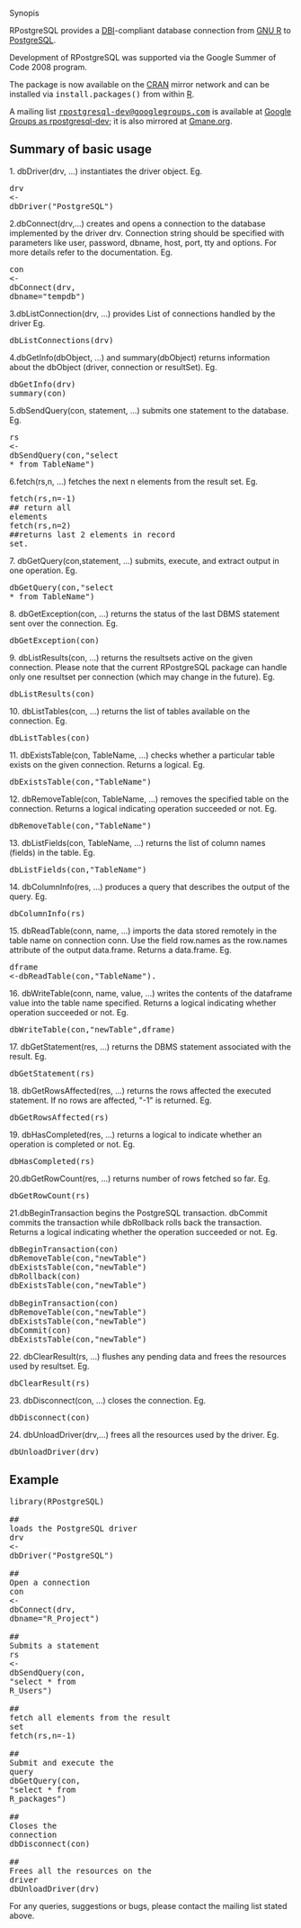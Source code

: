 <a name="Synopis"></a>Synopis<a href="#Synopis" class="section_anchor"></a></h2><p>RPostgreSQL provides a <a href="http://stat.bell-labs.com/RS-DBI/index.html" rel="nofollow">DBI</a>-compliant database connection from <a href="http://www.r-project.org" rel="nofollow">GNU R</a> to <a href="http://www.postgresql.org" rel="nofollow">PostgreSQL</a>. </p><p>Development of RPostgreSQL was supported via the Google Summer of Code 2008 program.  </p><p>The package is now available on the <a href="http://cran.r-project.org" rel="nofollow">CRAN</a> mirror network and  can be installed via <tt>install.packages()</tt> from within <a href="http://www.r-project.org" rel="nofollow">R</a>. </p><p>A mailing list <tt>rpostgresql-dev@googlegroups.com</tt> is available at <a href="https://groups.google.com/forum/?pli=1#!forum/rpostgresql-dev" rel="nofollow">Google Groups as rpostgresql-dev</a>; it is also mirrored at <a href="http://news.gmane.org/gmane.comp.lang.r.rpostgresql" rel="nofollow">Gmane.org</a>. </p><h2><a name="Summary_of_basic_usage"></a>Summary of basic usage<a href="#Summary_of_basic_usage" class="section_anchor"></a></h2><p>1. dbDriver(drv, ...) instantiates the driver object. Eg.  </p><pre class="prettyprint"><span class="pln">drv </span><span class="pun">&lt;-</span><span class="pln"> dbDriver</span><span class="pun">(</span><span class="str">"PostgreSQL"</span><span class="pun">)</span></pre><p>2.dbConnect(drv,...) creates and opens a connection to the database implemented by the driver drv. Connection string should be specified with parameters like user, password, dbname, host, port, tty and options. For more details refer to the documentation. Eg. </p><pre class="prettyprint"><span class="pln">con </span><span class="pun">&lt;-</span><span class="pln"> dbConnect</span><span class="pun">(</span><span class="pln">drv</span><span class="pun">,</span><span class="pln"> dbname</span><span class="pun">=</span><span class="str">"tempdb"</span><span class="pun">)</span></pre><p>3.dbListConnection(drv, ...) provides List of connections handled by the driver Eg. </p><pre class="prettyprint"><span class="pln">dbListConnections</span><span class="pun">(</span><span class="pln">drv</span><span class="pun">)</span></pre><p>4.dbGetInfo(dbObject, ...) and summary(dbObject) returns information about the dbObject (driver, connection or resultSet).  Eg. </p><pre class="prettyprint"><span class="pln">dbGetInfo</span><span class="pun">(</span><span class="pln">drv</span><span class="pun">)</span><span class="pln"><br>summary</span><span class="pun">(</span><span class="pln">con</span><span class="pun">)</span></pre><p>5.dbSendQuery(con, statement, ...) submits one statement to the database.  Eg.  </p><pre class="prettyprint"><span class="pln">rs </span><span class="pun">&lt;-</span><span class="pln"> dbSendQuery</span><span class="pun">(</span><span class="pln">con</span><span class="pun">,</span><span class="str">"select * from TableName"</span><span class="pun">)</span></pre><p>6.fetch(rs,n, ...) fetches the next n elements from the result set.  Eg.  </p><pre class="prettyprint"><span class="pln">fetch</span><span class="pun">(</span><span class="pln">rs</span><span class="pun">,</span><span class="pln">n</span><span class="pun">=-</span><span class="lit">1</span><span class="pun">)</span><span class="pln"> </span><span class="com">## return all elements</span><span class="pln"><br>fetch</span><span class="pun">(</span><span class="pln">rs</span><span class="pun">,</span><span class="pln">n</span><span class="pun">=</span><span class="lit">2</span><span class="pun">)</span><span class="pln"> </span><span class="com">##returns last 2 elements in record set.</span></pre><p>7. dbGetQuery(con,statement, ...) submits, execute, and extract output in one operation. Eg. </p><pre class="prettyprint"><span class="pln">dbGetQuery</span><span class="pun">(</span><span class="pln">con</span><span class="pun">,</span><span class="str">"select * from TableName"</span><span class="pun">)</span></pre><p>8. dbGetException(con, ...) returns the status of the last DBMS statement sent over the connection.  Eg.  </p><pre class="prettyprint"><span class="pln">dbGetException</span><span class="pun">(</span><span class="pln">con</span><span class="pun">)</span></pre><p>9. dbListResults(con, ...) returns the resultsets active on the given connection. Please note that the current RPostgreSQL package can handle only one resultset per connection (which may change in the future). Eg.  </p><pre class="prettyprint"><span class="pln">dbListResults</span><span class="pun">(</span><span class="pln">con</span><span class="pun">)</span></pre><p>10. dbListTables(con, ...) returns the list of tables available on the connection.  Eg.  </p><pre class="prettyprint"><span class="pln">dbListTables</span><span class="pun">(</span><span class="pln">con</span><span class="pun">)</span></pre><p>11. dbExistsTable(con, TableName, ...) checks whether a particular table exists on the given connection. Returns a logical. Eg.  </p><pre class="prettyprint"><span class="pln">dbExistsTable</span><span class="pun">(</span><span class="pln">con</span><span class="pun">,</span><span class="str">"TableName"</span><span class="pun">)</span></pre><p>12. dbRemoveTable(con, TableName, ...) removes the specified table on the connection. Returns a logical indicating operation succeeded or not.  Eg. </p><pre class="prettyprint"><span class="pln">dbRemoveTable</span><span class="pun">(</span><span class="pln">con</span><span class="pun">,</span><span class="str">"TableName"</span><span class="pun">)</span></pre><p>13. dbListFields(con, TableName, ...) returns the list of column names (fields) in the table.  Eg.  </p><pre class="prettyprint"><span class="pln">dbListFields</span><span class="pun">(</span><span class="pln">con</span><span class="pun">,</span><span class="str">"TableName"</span><span class="pun">)</span></pre><p>14. dbColumnInfo(res, ...) produces a query that describes the output of the query. Eg.  </p><pre class="prettyprint"><span class="pln">dbColumnInfo</span><span class="pun">(</span><span class="pln">rs</span><span class="pun">)</span></pre><p>15. dbReadTable(conn, name, ...) imports the data stored remotely in the table name on connection conn. Use the field row.names as the row.names attribute of the output data.frame. Returns a data.frame. Eg.  </p><pre class="prettyprint"><span class="pln">dframe </span><span class="pun">&lt;-</span><span class="pln">dbReadTable</span><span class="pun">(</span><span class="pln">con</span><span class="pun">,</span><span class="str">"TableName"</span><span class="pun">).</span><span class="pln"> </span></pre><p>16. dbWriteTable(conn, name, value, ...) writes the contents of the dataframe value into the table name specified. Returns a logical indicating whether operation succeeded or not.  Eg.  </p><pre class="prettyprint"><span class="pln">dbWriteTable</span><span class="pun">(</span><span class="pln">con</span><span class="pun">,</span><span class="str">"newTable"</span><span class="pun">,</span><span class="pln">dframe</span><span class="pun">)</span></pre><p>17. dbGetStatement(res, ...) returns the DBMS statement associated with the result. Eg.  </p><pre class="prettyprint"><span class="pln">dbGetStatement</span><span class="pun">(</span><span class="pln">rs</span><span class="pun">)</span></pre><p>18. dbGetRowsAffected(res, ...) returns the rows affected the executed statement. If no rows are affected, "-1" is returned. Eg.  </p><pre class="prettyprint"><span class="pln">dbGetRowsAffected</span><span class="pun">(</span><span class="pln">rs</span><span class="pun">)</span></pre><p>19. dbHasCompleted(res, ...) returns a logical to indicate whether an operation is completed or not. Eg.  </p><pre class="prettyprint"><span class="pln">dbHasCompleted</span><span class="pun">(</span><span class="pln">rs</span><span class="pun">)</span></pre><p>20.dbGetRowCount(res, ...) returns number of rows fetched so far. Eg.  </p><pre class="prettyprint"><span class="pln">dbGetRowCount</span><span class="pun">(</span><span class="pln">rs</span><span class="pun">)</span></pre><p>21.dbBeginTransaction begins the PostgreSQL transaction. dbCommit commits the transaction while dbRollback rolls back the transaction. Returns a logical indicating whether the operation succeeded or not. Eg.   </p><pre class="prettyprint"><span class="pln">dbBeginTransaction</span><span class="pun">(</span><span class="pln">con</span><span class="pun">)</span><span class="pln"><br>dbRemoveTable</span><span class="pun">(</span><span class="pln">con</span><span class="pun">,</span><span class="str">"newTable"</span><span class="pun">)</span><span class="pln"><br>dbExistsTable</span><span class="pun">(</span><span class="pln">con</span><span class="pun">,</span><span class="str">"newTable"</span><span class="pun">)</span><span class="pln"><br>dbRollback</span><span class="pun">(</span><span class="pln">con</span><span class="pun">)</span><span class="pln"><br>dbExistsTable</span><span class="pun">(</span><span class="pln">con</span><span class="pun">,</span><span class="str">"newTable"</span><span class="pun">)</span><span class="pln"><br><br>dbBeginTransaction</span><span class="pun">(</span><span class="pln">con</span><span class="pun">)</span><span class="pln"><br>dbRemoveTable</span><span class="pun">(</span><span class="pln">con</span><span class="pun">,</span><span class="str">"newTable"</span><span class="pun">)</span><span class="pln"><br>dbExistsTable</span><span class="pun">(</span><span class="pln">con</span><span class="pun">,</span><span class="str">"newTable"</span><span class="pun">)</span><span class="pln"><br>dbCommit</span><span class="pun">(</span><span class="pln">con</span><span class="pun">)</span><span class="pln"><br>dbExistsTable</span><span class="pun">(</span><span class="pln">con</span><span class="pun">,</span><span class="str">"newTable"</span><span class="pun">)</span></pre><p>22. dbClearResult(rs, ...) flushes any pending data and frees the resources used by resultset. Eg. </p><pre class="prettyprint"><span class="pln">dbClearResult</span><span class="pun">(</span><span class="pln">rs</span><span class="pun">)</span></pre><p>23. dbDisconnect(con, ...) closes the connection.  Eg. </p><pre class="prettyprint"><span class="pln">dbDisconnect</span><span class="pun">(</span><span class="pln">con</span><span class="pun">)</span></pre><p>24. dbUnloadDriver(drv,...) frees all the resources used by the driver. Eg. </p><pre class="prettyprint"><span class="pln">dbUnloadDriver</span><span class="pun">(</span><span class="pln">drv</span><span class="pun">)</span></pre><h2><a name="Example"></a>Example<a href="#Example" class="section_anchor"></a></h2><pre class="prettyprint"><span class="pln">library</span><span class="pun">(</span><span class="typ">RPostgreSQL</span><span class="pun">)</span><span class="pln"><br><br></span><span class="com">## loads the PostgreSQL driver</span><span class="pln"><br>drv </span><span class="pun">&lt;-</span><span class="pln"> dbDriver</span><span class="pun">(</span><span class="str">"PostgreSQL"</span><span class="pun">)</span><span class="pln"><br><br></span><span class="com">## Open a connection</span><span class="pln"><br>con </span><span class="pun">&lt;-</span><span class="pln"> dbConnect</span><span class="pun">(</span><span class="pln">drv</span><span class="pun">,</span><span class="pln"> dbname</span><span class="pun">=</span><span class="str">"R_Project"</span><span class="pun">)</span><span class="pln"><br><br></span><span class="com">## Submits a statement</span><span class="pln"><br>rs </span><span class="pun">&lt;-</span><span class="pln"> dbSendQuery</span><span class="pun">(</span><span class="pln">con</span><span class="pun">,</span><span class="pln"> </span><span class="str">"select * from R_Users"</span><span class="pun">)</span><span class="pln"><br><br></span><span class="com">## fetch all elements from the result set</span><span class="pln"><br>fetch</span><span class="pun">(</span><span class="pln">rs</span><span class="pun">,</span><span class="pln">n</span><span class="pun">=-</span><span class="lit">1</span><span class="pun">)</span><span class="pln"><br><br></span><span class="com">## Submit and execute the query</span><span class="pln"><br>dbGetQuery</span><span class="pun">(</span><span class="pln">con</span><span class="pun">,</span><span class="pln"> </span><span class="str">"select * from R_packages"</span><span class="pun">)</span><span class="pln"><br><br></span><span class="com">## Closes the connection</span><span class="pln"><br>dbDisconnect</span><span class="pun">(</span><span class="pln">con</span><span class="pun">)</span><span class="pln"><br><br></span><span class="com">## Frees all the resources on the driver</span><span class="pln"><br>dbUnloadDriver</span><span class="pun">(</span><span class="pln">drv</span><span class="pun">)</span></pre><p>For any queries, suggestions or bugs, please contact the mailing list stated above. </p>
